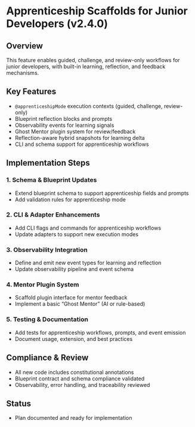 # Apprenticeship Scaffolds for Junior Developers (v2.4.0)

<!--
@aegisBlueprint: apprenticeship-scaffolds
@version: 1.3.0
@mode: lean
@intent: Documentation and implementation plan for apprenticeship scaffolds feature
@context: Describes design, usage, and observability for v1.3.0 apprenticeship workflows
-->

## Overview
This feature enables guided, challenge, and review-only workflows for junior developers, with built-in learning, reflection, and feedback mechanisms.

## Key Features
- `@apprenticeshipMode` execution contexts (guided, challenge, review-only)
- Blueprint reflection blocks and prompts
- Observability events for learning signals
- Ghost Mentor plugin system for review/feedback
- Reflection-aware hybrid snapshots for learning delta
- CLI and schema support for apprenticeship workflows

## Implementation Steps

### 1. Schema & Blueprint Updates
- Extend blueprint schema to support apprenticeship fields and prompts
- Add validation rules for apprenticeship mode

### 2. CLI & Adapter Enhancements
- Add CLI flags and commands for apprenticeship workflows
- Update adapters to support new execution modes

### 3. Observability Integration
- Define and emit new event types for learning and reflection
- Update observability pipeline and event schema

### 4. Mentor Plugin System
- Scaffold plugin interface for mentor feedback
- Implement a basic “Ghost Mentor” (AI or rule-based)

### 5. Testing & Documentation
- Add tests for apprenticeship workflows, prompts, and event emission
- Document usage, extension, and best practices

## Compliance & Review
- All new code includes constitutional annotations
- Blueprint contract and schema compliance validated
- Observability, error handling, and traceability reviewed

## Status
- Plan documented and ready for implementation

